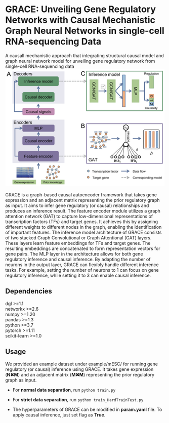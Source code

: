 # GRACE: Unveiling Gene Regulatory Networks with Causal Mechanistic Graph Neural Networks in single-cell RNA-sequencing Data
A causall mechanistic approach that integrating structural causal model and graph neural network model for unveiling gene regulatory network from single-cell RNA-sequencing data</br>
![image](./GRACE_overview.png)</br>
</br>
GRACE is a graph-based causal autoencoder framework that takes gene expression and an adjacent matrix representing the prior regulatory graph as input. It aims to infer gene regulatory (or causal) relationships and produces an inference result. The feature encoder module utilizes a graph attention network (GAT) to capture low-dimensional representations of transcription factors (TFs) and target genes. It achieves this by assigning different weights to different nodes in the graph, enabling the identification of important features. The inference model architecture of GRACE consists of two stacked Graph Convolutional or Graph Attentional (GAT) layers. These layers learn feature embeddings for TFs and target genes. The resulting embeddings are concatenated to form representation vectors for gene pairs. The MLP layer in the architecture allows for both gene regulatory inference and causal inference. By adapting the number of neurons in the output layer, GRACE can flexibly handle different inference tasks. For example, setting the number of neurons to 1 can focus on gene regulatory inference, while setting it to 3 can enable causal inference.</br>
## Dependencies
dgl >=1.1</br>
networkx >=2.6</br>
numpy >=1.20</br>
pandas >=1.3</br>
python >=3.7</br>
pytorch >=1.11</br>
scikit-learn >=1.0</br>

## Usage
We provided an example dataset under example/mESC/ for running gene regulatory (or causal) inference using GRACE. It takes gene expression (**N✖M**) and an adjacent matrix (**M✖M**) representing the prior regulatory graph as input.
* For **normal data separation**, run `python train.py`</br>
+ For **strict data separation**, run `python train_HardTrainTest.py`</br>
* The hyperparameters of GRACE can be modified in **param.yaml** file. To apply causal inference, just set flag as **True**.


